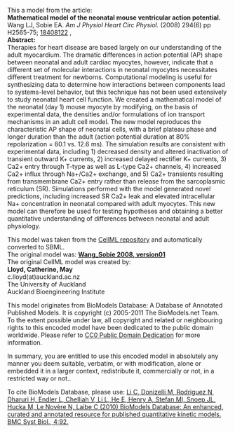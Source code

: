 

This a model from the article:  
**Mathematical model of the neonatal mouse ventricular action potential.**   
Wang LJ, Sobie EA. _Am J Physiol Heart Circ Physiol._ (2008) 294(6) pp
H2565-75; [18408122](http://www.ncbi.nlm.nih.gov/pubmed/18408122) ,  
**Abstract:**   
Therapies for heart disease are based largely on our understanding of the
adult myocardium. The dramatic differences in action potential (AP) shape
between neonatal and adult cardiac myocytes, however, indicate that a
different set of molecular interactions in neonatal myocytes necessitates
different treatment for newborns. Computational modeling is useful for
synthesizing data to determine how interactions between components lead to
systems-level behavior, but this technique has not been used extensively to
study neonatal heart cell function. We created a mathematical model of the
neonatal (day 1) mouse myocyte by modifying, on the basis of experimental
data, the densities and/or formulations of ion transport mechanisms in an
adult cell model. The new model reproduces the characteristic AP shape of
neonatal cells, with a brief plateau phase and longer duration than the adult
(action potential duration at 80% repolarization = 60.1 vs. 12.6 ms). The
simulation results are consistent with experimental data, including 1)
decreased density and altered inactivation of transient outward K+ currents,
2) increased delayed rectifier K+ currents, 3) Ca2+ entry through T-type as
well as L-type Ca2+ channels, 4) increased Ca2+ influx through Na+/Ca2+
exchange, and 5) Ca2+ transients resulting from transmembrane Ca2+ entry
rather than release from the sarcoplasmic reticulum (SR). Simulations
performed with the model generated novel predictions, including increased SR
Ca2+ leak and elevated intracellular Na+ concentration in neonatal compared
with adult myocytes. This new model can therefore be used for testing
hypotheses and obtaining a better quantitative understanding of differences
between neonatal and adult physiology.

This model was taken from the [CellML
repository](http://www.cellml.org/models) and automatically converted to SBML.  
The original model was: [ **Wang_Sobie 2008, version01**
](http://www.cellml.org/models/wang_sobie_2008_version01)  
The original CellML model was created by:  
**Lloyd, Catherine, May**   
c.lloyd(at)auckland.ac.nz  
The University of Auckland  
Auckland Bioengineering Institute  

This model originates from BioModels Database: A Database of Annotated
Published Models. It is copyright (c) 2005-2011 The BioModels.net Team.  
To the extent possible under law, all copyright and related or neighbouring
rights to this encoded model have been dedicated to the public domain
worldwide. Please refer to [CC0 Public Domain
Dedication](http://creativecommons.org/publicdomain/zero/1.0/) for more
information.

In summary, you are entitled to use this encoded model in absolutely any
manner you deem suitable, verbatim, or with modification, alone or embedded it
in a larger context, redistribute it, commercially or not, in a restricted way
or not..  
  
To cite BioModels Database, please use: [Li C, Donizelli M, Rodriguez N,
Dharuri H, Endler L, Chelliah V, Li L, He E, Henry A, Stefan MI, Snoep JL,
Hucka M, Le Novère N, Laibe C (2010) BioModels Database: An enhanced, curated
and annotated resource for published quantitative kinetic models. BMC Syst
Biol., 4:92.](http://www.ncbi.nlm.nih.gov/pubmed/20587024)

